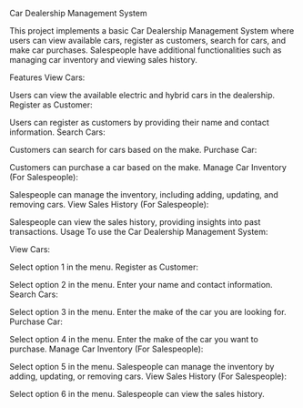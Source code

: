 Car Dealership Management System

This project implements a basic Car Dealership Management System where users can view available cars, register as customers, search for cars, and make car purchases. Salespeople have additional functionalities such as managing car inventory and viewing sales history.

Features
View Cars:

Users can view the available electric and hybrid cars in the dealership.
Register as Customer:

Users can register as customers by providing their name and contact information.
Search Cars:

Customers can search for cars based on the make.
Purchase Car:

Customers can purchase a car based on the make.
Manage Car Inventory (For Salespeople):

Salespeople can manage the inventory, including adding, updating, and removing cars.
View Sales History (For Salespeople):

Salespeople can view the sales history, providing insights into past transactions.
Usage
To use the Car Dealership Management System:

View Cars:

Select option 1 in the menu.
Register as Customer:

Select option 2 in the menu.
Enter your name and contact information.
Search Cars:

Select option 3 in the menu.
Enter the make of the car you are looking for.
Purchase Car:

Select option 4 in the menu.
Enter the make of the car you want to purchase.
Manage Car Inventory (For Salespeople):

Select option 5 in the menu.
Salespeople can manage the inventory by adding, updating, or removing cars.
View Sales History (For Salespeople):

Select option 6 in the menu.
Salespeople can view the sales history.
